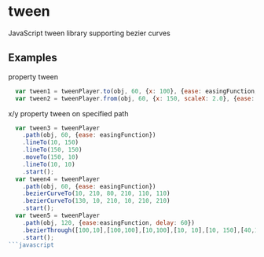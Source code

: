 tween
=====

JavaScript tween library supporting bezier curves

Examples
--

property tween
```javascript
  var tween1 = tweenPlayer.to(obj, 60, {x: 100}, {ease: easingFunction, delay: 60});
  var tween2 = tweenPlayer.from(obj, 60, {x: 150, scaleX: 2.0}, {ease: easingFunction, delay: 60});
```
x/y property tween on specified path
```javascript
  var tween3 = tweenPlayer
    .path(obj, 60, {ease: easingFunction})
    .lineTo(10, 150)
    .lineTo(150, 150)
    .moveTo(150, 10)
    .lineTo(10, 10)
    .start();
  var tween4 = tweenPlayer
    .path(obj, 60, {ease: easingFunction})
    .bezierCurveTo(10, 210, 80, 210, 110, 110)
    .bezierCurveTo(130, 10, 210, 10, 210, 210)
    .start();
  var tween5 = tweenPlayer
    .path(obj, 120, {ease:easingFunction, delay: 60})
    .bezierThrough([100,10],[100,100],[10,100],[10, 10],[10, 150],[40,10],[60,150],[80,10],[100,150],[120,75],[10,75])
    .start();
```javascript